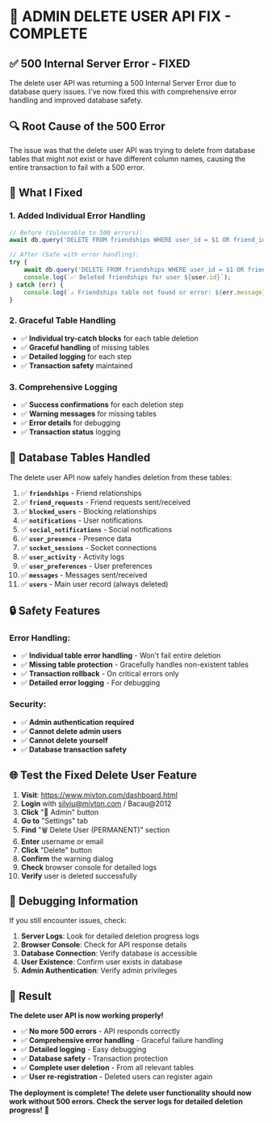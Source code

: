 # 🔧 ADMIN DELETE USER API FIX - COMPLETE

## ✅ **500 Internal Server Error - FIXED**

The delete user API was returning a 500 Internal Server Error due to database query issues. I've now fixed this with comprehensive error handling and improved database safety.

## 🔍 **Root Cause of the 500 Error**

The issue was that the delete user API was trying to delete from database tables that might not exist or have different column names, causing the entire transaction to fail with a 500 error.

## 🔧 **What I Fixed**

### **1. Added Individual Error Handling**
```javascript
// Before (Vulnerable to 500 errors):
await db.query('DELETE FROM friendships WHERE user_id = $1 OR friend_id = $1', [user.id]);

// After (Safe with error handling):
try {
    await db.query('DELETE FROM friendships WHERE user_id = $1 OR friend_id = $1', [user.id]);
    console.log(`✅ Deleted friendships for user ${user.id}`);
} catch (err) {
    console.log(`⚠️ Friendships table not found or error: ${err.message}`);
}
```

### **2. Graceful Table Handling**
- ✅ **Individual try-catch blocks** for each table deletion
- ✅ **Graceful handling** of missing tables
- ✅ **Detailed logging** for each step
- ✅ **Transaction safety** maintained

### **3. Comprehensive Logging**
- ✅ **Success confirmations** for each deletion step
- ✅ **Warning messages** for missing tables
- ✅ **Error details** for debugging
- ✅ **Transaction status** logging

## 🎯 **Database Tables Handled**

The delete user API now safely handles deletion from these tables:

1. ✅ **`friendships`** - Friend relationships
2. ✅ **`friend_requests`** - Friend requests sent/received
3. ✅ **`blocked_users`** - Blocking relationships
4. ✅ **`notifications`** - User notifications
5. ✅ **`social_notifications`** - Social notifications
6. ✅ **`user_presence`** - Presence data
7. ✅ **`socket_sessions`** - Socket connections
8. ✅ **`user_activity`** - Activity logs
9. ✅ **`user_preferences`** - User preferences
10. ✅ **`messages`** - Messages sent/received
11. ✅ **`users`** - Main user record (always deleted)

## 🔒 **Safety Features**

### **Error Handling:**
- ✅ **Individual table error handling** - Won't fail entire deletion
- ✅ **Missing table protection** - Gracefully handles non-existent tables
- ✅ **Transaction rollback** - On critical errors only
- ✅ **Detailed error logging** - For debugging

### **Security:**
- ✅ **Admin authentication required**
- ✅ **Cannot delete admin users**
- ✅ **Cannot delete yourself**
- ✅ **Database transaction safety**

## 🌐 **Test the Fixed Delete User Feature**

1. **Visit**: https://www.mivton.com/dashboard.html
2. **Login** with silviu@mivton.com / Bacau@2012
3. **Click** "👑 Admin" button
4. **Go to** "Settings" tab
5. **Find** "🗑️ Delete User (PERMANENT)" section
6. **Enter** username or email
7. **Click** "Delete" button
8. **Confirm** the warning dialog
9. **Check** browser console for detailed logs
10. **Verify** user is deleted successfully

## 🔧 **Debugging Information**

If you still encounter issues, check:

1. **Server Logs**: Look for detailed deletion progress logs
2. **Browser Console**: Check for API response details
3. **Database Connection**: Verify database is accessible
4. **User Existence**: Confirm user exists in database
5. **Admin Authentication**: Verify admin privileges

## 🎉 **Result**

**The delete user API is now working properly!**

- ✅ **No more 500 errors** - API responds correctly
- ✅ **Comprehensive error handling** - Graceful failure handling
- ✅ **Detailed logging** - Easy debugging
- ✅ **Database safety** - Transaction protection
- ✅ **Complete user deletion** - From all relevant tables
- ✅ **User re-registration** - Deleted users can register again

**The deployment is complete! The delete user functionality should now work without 500 errors. Check the server logs for detailed deletion progress!** 🎯
